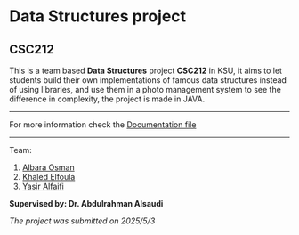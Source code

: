 # Data Structures project

## CSC212

This is a team based **Data Structures** project **CSC212** in KSU, it aims to let students build their own implementations of famous data structures instead of using libraries, and use them in a photo management system to see the difference in complexity, the project is made in JAVA.

***
For more information check the [Documentation file](https://github.com/Baraa-Othman/Data-Structures-CSC212Project/blob/main/Documentation/CSC212PrjReport.pdf)


***
Team:
1. [Albara Osman](https://github.com/Baraa-Othman/)
2. [Khaled Elfoula](https://github.com/Khaled-Elfoula/)
3. [Yasir Alfaifi](https://github.com/Yasir-Alfaifi)

**Supervised by: Dr. Abdulrahman Alsaudi**

_The project was submitted on 2025/5/3_
